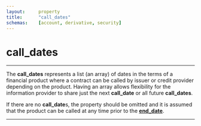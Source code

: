 ```yaml
---
layout:     property
title:      "call_dates"
schemas:    [account, derivative, security]
---
```


# call_dates

---

The **call_dates** represents a list (an array) of dates in the terms of a financial product where a contract can be called by issuer or credit provider depending on the product. Having an array allows flexibility for the information provider to share just the next **call_date** or all future **call_dates**.

If there are no **call_date**s, the property should be omitted and it is assumed that the product can be called at any time prior to the [**end_date**][end].

---
[end]: https://github.com/suadelabs/fire/blob/master/documentation/properties/end_date.md
